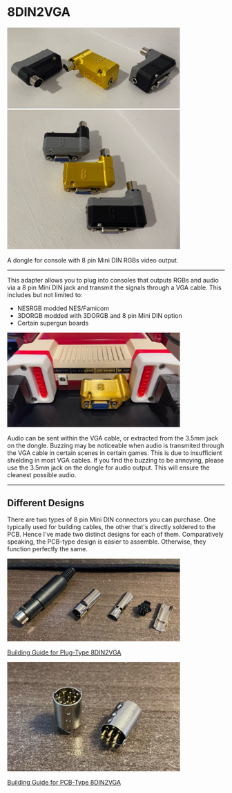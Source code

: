 # 8DIN2VGA

<img src="./Pics/01.jpg" width="400px" /> <img src="./Pics/02.jpg" width="400px" />

A dongle for console with 8 pin Mini DIN RGBs video output.

------


This adapter allows you to plug into consoles that outputs RGBs and audio via a 8 pin Mini DIN jack and transmit the signals through a VGA cable. This includes but not limited to:
- NESRGB modded NES/Famicom
- 3DORGB modded with 3DORGB and 8 pin Mini DIN option
- Certain supergun boards

 <img src="./Pics/03.jpg" width="400px" />

 Audio can be sent within the VGA cable, or extracted from the 3.5mm jack on the dongle. Buzzing may be noticeable when audio is transmited through the VGA cable in certain scenes in certain games. This is due to insufficient shielding in most VGA cables. If you find the buzzing to be annoying, please use the 3.5mm jack on the dongle for audio output. This will ensure the cleanest possible audio.

-----------

## Different Designs

There are two types of 8 pin Mini DIN connectors you can purchase. One typically used for building cables, the other that's directly soldered to the PCB. Hence I've made two distinct designs for each of them. Comparatively speaking, the PCB-type design is easier to assemble. Otherwise, they function perfectly the same.


<img src="./Pics/Plug_Type.jpg" width="400px" />

[Building Guide for Plug-Type 8DIN2VGA](./8DIN2VGA_Plug/README.md)

<img src="./Pics/PCB_Type.jpg" width="400px" />

[Building Guide for PCB-Type 8DIN2VGA](./8DIN2VGA_PCB/README.md)
